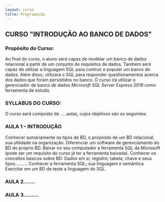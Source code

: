 ```yaml
---
layout: curso
title: Programação
---
```


## CURSO "INTRODUÇÃO AO BANCO DE DADOS"

### Propósito do Curso: 
Ao final do curso, o aluno será capaz de modelar um banco de dados relacional a partir de um conjunto de requisitos de dados. Também será capaz de utilizar a linguagem SQL para contruir e popular um banco de dados. Além disso, utilizará o SQL para responder questionamentos acerca dos dados que foram persistidos no banco. O curso irá utilizar o gerenciador de banco de dados _Microsoft SQL Server Express 2019_ como ferramenta de estudo. 
### SYLLABUS DO CURSO:
O curso será composto de .....aulas, cujos objetivos são os seguintes:
### AULA 1 – INTRODUÇÃO
Conhecer sumariamente os tipos de BD, o propósito de um BD relacional, sua utilidade na organização. Diferenciar um software de gerenciamento do BD do próprio BD. Baixar no seu computador a ferramenta SQL da Microsoft (pode ser um requisito do curso já ter a ferramenta baixada).
Conhecer os conceitos básicos sobre BD: Dados em si; registro; tabela; chave e seus tipos..........
Conhecer a ferramenta SQL; sua linguagem e semântica
Exercitar em um BD de teste a linguagem do SQL.
### AULA 2.......
### AULA 3.........
